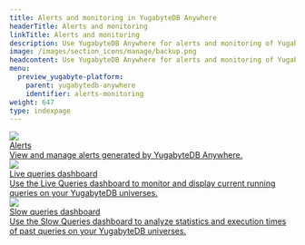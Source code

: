 ```yaml
---
title: Alerts and monitoring in YugabyteDB Anywhere
headerTitle: Alerts and monitoring
linkTitle: Alerts and monitoring
description: Use YugabyteDB Anywhere for alerts and monitoring of YugabyteDB universe data.
image: /images/section_icons/manage/backup.png
headcontent: Use YugabyteDB Anywhere for alerts and monitoring of YugabyteDB universe data.
menu:
  preview_yugabyte-platform:
    parent: yugabytedb-anywhere
    identifier: alerts-monitoring
weight: 647
type: indexpage
---
```


<div class="row">

  <div class="col-12 col-md-6 col-lg-12 col-xl-6">
    <a class="section-link icon-offset" href="alert/">
      <div class="head">
        <img class="icon" src="/images/section_icons/manage/backup.png" aria-hidden="true" />
        <div class="title">Alerts</div>
      </div>
      <div class="body">
        View and manage alerts generated by YugabyteDB Anywhere.
      </div>
    </a>
  </div>

  <div class="col-12 col-md-6 col-lg-12 col-xl-6">
    <a class="section-link icon-offset" href="live-queries-dashboard/">
      <div class="head">
        <img class="icon" src="/images/section_icons/manage/backup.png" aria-hidden="true" />
        <div class="title">Live queries dashboard</div>
      </div>
      <div class="body">
        Use the Live Queries dashboard to monitor and display current running queries on your YugabyteDB universes.
      </div>
    </a>
  </div>

  <div class="col-12 col-md-6 col-lg-12 col-xl-6">
    <a class="section-link icon-offset" href="slow-queries-dashboard/">
      <div class="head">
        <img class="icon" src="/images/section_icons/manage/backup.png" aria-hidden="true" />
        <div class="title">Slow queries dashboard</div>
      </div>
      <div class="body">
        Use the Slow Queries dashboard to analyze statistics and execution times of past queries on your YugabyteDB universes.
      </div>
    </a>
  </div>

</div>
